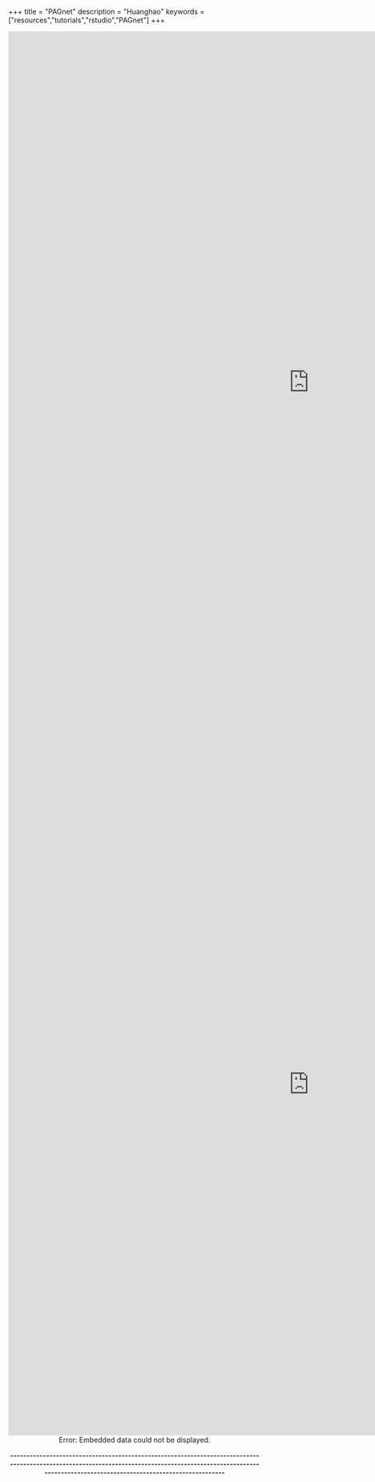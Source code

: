 +++
title = "PAGnet"
description = "Huanghao"
keywords = ["resources","tutorials","rstudio","PAGnet"]
+++

<div align=center>

<iframe src="http://144.214.26.35:8238/PAGnet/" width="1200" height="1400" scrolling="auto" frameborder="0"> </iframe>

<object data="http://144.214.26.35:8238/PAGnet/" width="1200" height="1400">
    <embed src="http://144.214.26.35:8238/PAGnet/" width="1200" height="1400"> </embed>
    Error: Embedded data could not be displayed.
</object>


<br>

**---------------------------------------------------------------------------------------------------------------------------------------------------------------------------------------------------------------**

<br><br><br>
